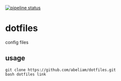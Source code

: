 [![pipeline status](https://gitlab.com/abeliam/dotfiles/badges/master/pipeline.svg)](https://gitlab.com/abeliam/dotfiles/commits/master)

# dotfiles
config files

## usage
```
git clone https://github.com/abeliam/dotfiles.git
bash dotfiles link
```
